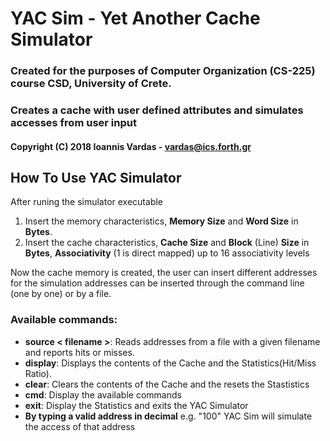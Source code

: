 # YAC Sim - Yet Another Cache Simulator

### Created for the purposes of Computer Organization (CS-225) course CSD, University of Crete.
### Creates a cache with user defined attributes and simulates accesses from user input
#### Copyright (C) 2018  Ioannis Vardas - vardas@ics.forth.gr

## How To Use YAC Simulator
After runing the simulator executable  

1. Insert the memory characteristics, **Memory Size** and **Word Size** in **Bytes**.
2. Insert the cache characteristics, **Cache Size** and **Block** (Line) **Size** in **Bytes**, **Associativity** (1 is direct mapped) up to 16 associativity levels  

Now the cache memory is created, the user can insert different addresses for the simulation
addresses can be inserted through the command line (one by one) or by a file.  
### Available commands:
- **source < filename >**:  Reads addresses from a file with a given filename and reports hits or misses.  
- **display**:  Displays the contents of the Cache and the Statistics(Hit/Miss Ratio).  
- **clear**:  Clears the contents of the Cache and the resets the Stastistics  
- **cmd**:  Display the available commands  
- **exit**: Display the Statistics and exits the YAC Simulator  
- **By typing a valid address in decimal** e.g. "100" YAC Sim will simulate the access of that address



